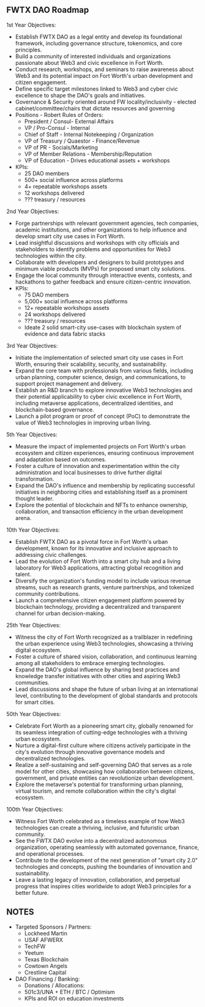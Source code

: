## FWTX DAO Roadmap
1st Year Objectives:
- Establish FWTX DAO as a legal entity and develop its foundational framework, including governance structure, tokenomics, and core principles.
- Build a community of interested individuals and organizations passionate about Web3 and civic excellence in Fort Worth.
- Conduct research, workshops, and seminars to raise awareness about Web3 and its potential impact on Fort Worth's urban development and citizen engagement.
- Define specific target milestones linked to Web3 and cyber civic excellence to shape the DAO's goals and initiatives.
- Governance & Security oriented around FW locality/inclusivity - elected cabinet/committee/chairs that dictate resources and governing
- Positions - Robert Rules of Orders:
	- President / Consul- External Affairs
	- VP / Pro-Consul - Internal
	- Chief of Staff - Internal Notekeeping / Organization
	- VP of Treasury / Quaestor - Finance/Revenue
	- VP of PR - Socials/Marketing
	- VP of Member Relations - Membership/Reputation
	- VP of Education - Drives educational assets + workshops
- KPIs:
	- 25 DAO members
	- 500+ social influence across platforms
	- 4+ repeatable workshops assets
	- 12 workshops delivered
	- ??? treasury / resources

2nd Year Objectives:	
- Forge partnerships with relevant government agencies, tech companies, academic institutions, and other organizations to help influence and develop smart city use cases in Fort Worth.
- Lead insightful discussions and workshops with city officials and stakeholders to identify problems and opportunities for Web3 technologies within the city.
- Collaborate with developers and designers to build prototypes and minimum viable products (MVPs) for proposed smart city solutions.
- Engage the local community through interactive events, contests, and hackathons to gather feedback and ensure citizen-centric innovation.
- KPIs:
	- 75 DAO members
	- 5,000+ social influence across platforms
	- 12+ repeatable workshops assets
	- 24 workshops delivered
	- ??? treasury / resources
	- Ideate 2 solid smart-city use-cases with blockchain system of evidence and data fabric stacks

3rd Year Objectives:
- Initiate the implementation of selected smart city use cases in Fort Worth, ensuring their scalability, security, and sustainability.
- Expand the core team with professionals from various fields, including urban planning, computer science, design, and communications, to support project management and delivery.
- Establish an R&D branch to explore innovative Web3 technologies and their potential applicability to cyber civic excellence in Fort Worth, including metaverse applications, decentralized identities, and blockchain-based governance.
- Launch a pilot program or proof of concept (PoC) to demonstrate the value of Web3 technologies in improving urban living.

5th Year Objectives:	
- Measure the impact of implemented projects on Fort Worth's urban ecosystem and citizen experiences, ensuring continuous improvement and adaptation based on outcomes.
- Foster a culture of innovation and experimentation within the city administration and local businesses to drive further digital transformation.
- Expand the DAO's influence and membership by replicating successful initiatives in neighboring cities and establishing itself as a prominent thought leader.
- Explore the potential of blockchain and NFTs to enhance ownership, collaboration, and transaction efficiency in the urban development arena.

10th Year Objectives:	
- Establish FWTX DAO as a pivotal force in Fort Worth's urban development, known for its innovative and inclusive approach to addressing civic challenges.
- Lead the evolution of Fort Worth into a smart city hub and a living laboratory for Web3 applications, attracting global recognition and talent.
- Diversify the organization's funding model to include various revenue streams, such as research grants, venture partnerships, and tokenized community contributions.
- Launch a comprehensive citizen engagement platform powered by blockchain technology, providing a decentralized and transparent channel for urban decision-making.

25th Year Objectives:	
- Witness the city of Fort Worth recognized as a trailblazer in redefining the urban experience using Web3 technologies, showcasing a thriving digital ecosystem.
- Foster a culture of shared vision, collaboration, and continuous learning among all stakeholders to embrace emerging technologies.
- Expand the DAO's global influence by sharing best practices and knowledge transfer initiatives with other cities and aspiring Web3 communities.
- Lead discussions and shape the future of urban living at an international level, contributing to the development of global standards and protocols for smart cities.

50th Year Objectives:	
- Celebrate Fort Worth as a pioneering smart city, globally renowned for its seamless integration of cutting-edge technologies with a thriving urban ecosystem.
- Nurture a digital-first culture where citizens actively participate in the city's evolution through innovative governance models and decentralized technologies.
- Realize a self-sustaining and self-governing DAO that serves as a role model for other cities, showcasing how collaboration between citizens, government, and private entities can revolutionize urban development.
- Explore the metaverse's potential for transforming urban planning, virtual tourism, and remote collaboration within the city's digital ecosystem.

100th Year Objectives:	
- Witness Fort Worth celebrated as a timeless example of how Web3 technologies can create a thriving, inclusive, and futuristic urban community.
- See the FWTX DAO evolve into a decentralized autonomous organization, operating seamlessly with automated governance, finance, and operational processes.
- Contribute to the development of the next generation of "smart city 2.0" technologies and concepts, pushing the boundaries of innovation and sustainability.
- Leave a lasting legacy of innovation, collaboration, and perpetual progress that inspires cities worldwide to adopt Web3 principles for a better future.

## NOTES
- Targeted Sponsors / Partners:
	- Lockheed Martin
	- USAF AFWERX
	- TechFW
	- Yeetum
	- Texas Blockchain
	- Cowtown Angels
	- Crestline Capital
- DAO Financing / Banking:
	- Donations / Allocations:
	- 501c3/UNA + ETH / BTC / Optimism
	- KPIs and ROI on education investments